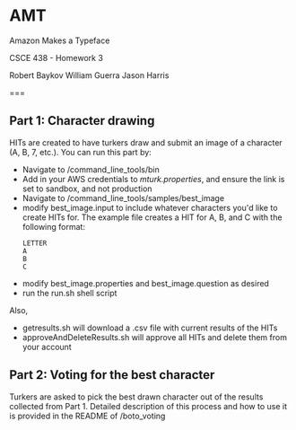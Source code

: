 AMT
===

Amazon Makes a Typeface

CSCE 438 - Homework 3

Robert Baykov
William Guerra
Jason Harris

===
## Part 1: Character drawing
HITs are created to have turkers draw and submit an image of a character (A, B, 7, etc.).
You can run this part by:
* Navigate to /command_line_tools/bin
* Add in your AWS credentials to _mturk.properties_, and ensure the link is set to sandbox, and not production
* Navigate to /command_line_tools/samples/best_image
* modify best_image.input to include whatever characters you'd like to create HITs for. The example file creates a HIT for A, B, and C with the following format:
	```
	LETTER  
	A  
	B  
	C  
	```
* modify best_image.properties and best_image.question as desired
* run the run.sh shell script

Also,
* getresults.sh will download a .csv file with current results of the HITs
* approveAndDeleteResults.sh will approve all HITs and delete them from your account

## Part 2: Voting for the best character
Turkers are asked to pick the best drawn character out of the results collected from Part 1. Detailed description of this process and how to use it is provided in the README of /boto_voting